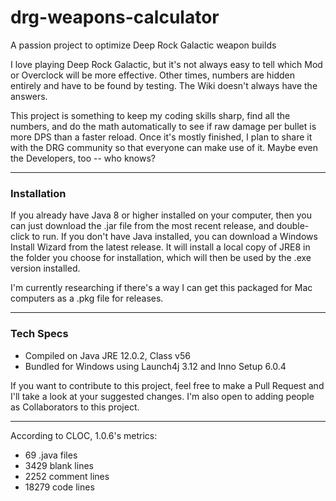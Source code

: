 # drg-weapons-calculator
A passion project to optimize Deep Rock Galactic weapon builds 

I love playing Deep Rock Galactic, but it's not always easy to tell which Mod or Overclock will be more effective. 
Other times, numbers are hidden entirely and have to be found by testing. The Wiki doesn't always have the answers.

This project is something to keep my coding skills sharp, find all the numbers, and do the math automatically to see
if raw damage per bullet is more DPS than a faster reload. Once it's mostly finished, I plan to share it with the DRG community
so that everyone can make use of it. Maybe even the Developers, too -- who knows?

___
### Installation
If you already have Java 8 or higher installed on your computer, then you can just download the .jar file from the most recent release, 
and double-click to run. If you don't have Java installed, you can download a Windows Install Wizard from the latest release. It will 
install a local copy of JRE8 in the folder you choose for installation, which will then be used by the .exe version installed.

I'm currently researching if there's a way I can get this packaged for Mac computers as a .pkg file for releases.

___
### Tech Specs
* Compiled on Java JRE 12.0.2, Class v56
* Bundled for Windows using Launch4j 3.12 and Inno Setup 6.0.4

If you want to contribute to this project, feel free to make a Pull Request and I'll take a look at your suggested changes. I'm also open to adding people as Collaborators to this project.

___
According to CLOC, 1.0.6's metrics:
* 69 .java files
* 3429 blank lines
* 2252 comment lines
* 18279 code lines